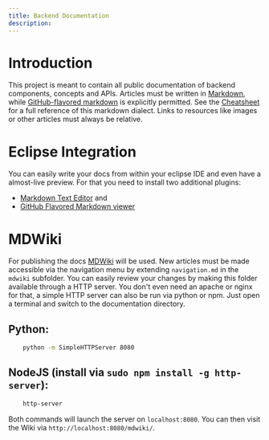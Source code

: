 ```yaml
---
title: Backend Documentation
description: 
---
```


# Introduction
This project is meant to contain all public documentation of backend components, concepts and APIs. Articles must be written in [Markdown](http://daringfireball.net/projects/markdown/), while [GitHub-flavored markdown](https://help.github.com/articles/github-flavored-markdown/) is explicitly permitted. See the [Cheatsheet](https://github.com/adam-p/markdown-here/wiki/Markdown-Cheatsheet) for a full reference of this markdown dialect. Links to resources like images or other articles must always be relative.


# Eclipse Integration

You can easily write your docs from within your eclipse IDE and even have a almost-live preview. For that you need to install two additional plugins:

  * [Markdown Text Editor](https://marketplace.eclipse.org/content/markdown-text-editor) and
  * [GitHub Flavored Markdown viewer](https://marketplace.eclipse.org/content/github-flavored-markdown-viewer-plugin-eclipse)


# MDWiki

For publishing the docs [MDWiki](http://www.mdwiki.info/) will be used. New articles must be made accessible via the navigation menu by extending `navigation.md` in the `mdwiki` subfolder. You can easily review your changes by making this folder available through a HTTP server. You don't even need an apache or nginx for that, a simple HTTP server can also be run via python or npm. Just open a terminal and switch to the documentation directory.

## Python:
```bash
    python -m SimpleHTTPServer 8080
```

## NodeJS (install via `sudo npm install -g http-server`):

```bash
    http-server
```

Both commands will launch the server on `localhost:8080`. You can then visit the Wiki via `http://localhost:8080/mdwiki/`.
